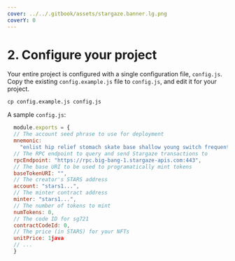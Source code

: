 ```yaml
---
cover: ../../.gitbook/assets/stargaze.banner.lg.png
coverY: 0
---
```


# 2. Configure your project

Your entire project is configured with a single configuration file, `config.js`. Copy the existing `config.example.js` file to `config.js`, and edit it for your project.

```
cp config.example.js config.js
```

A sample `config.js`:

```javascript
  module.exports = {
  // The account seed phrase to use for deployment
  mnemonic:
    "enlist hip relief stomach skate base shallow young switch frequent cry park",
  // The RPC endpoint to query and send Stargaze transactions to
  rpcEndpoint: "https://rpc.big-bang-1.stargaze-apis.com:443",
  // The base URI to be used to programatically mint tokens
  baseTokenURI: "",
  // The creator's STARS address
  account: "stars1...",
  // The minter contract address
  minter: "stars1...",
  // The number of tokens to mint
  numTokens: 0,
  // The code ID for sg721
  contractCodeId: 0,
  // The price (in STARS) for your NFTs
  unitPrice: 1java
  // ...
  }

```

